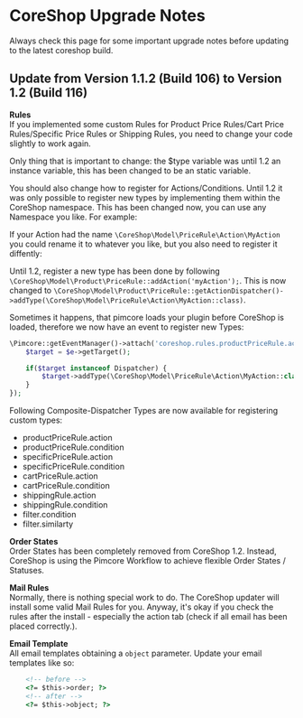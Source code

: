 # CoreShop Upgrade Notes

Always check this page for some important upgrade notes before updating to the latest coreshop build.

## Update from Version 1.1.2 (Build 106) to Version 1.2 (Build 116)

**Rules**   
If you implemented some custom Rules for Product Price Rules/Cart Price Rules/Specific Price Rules or Shipping Rules, you need to change your code slightly to work again.

Only thing that is important to change: the $type variable was until 1.2 an instance variable, this has been changed to be an static variable.

You should also change how to register for Actions/Conditions. Until 1.2 it was only possible to register new types by implementing them within the CoreShop namespace.
This has been changed now, you can use any Namespace you like. For example:

If your Action had the name ```\CoreShop\Model\PriceRule\Action\MyAction``` you could rename it to whatever you like, but you also need to register it diffently:

Until 1.2, register a new type has been done by following ```\CoreShop\Model\Product\PriceRule::addAction('myAction');```. This is now changed to ```\CoreShop\Model\Product\PriceRule::getActionDispatcher()->addType(\CoreShop\Model\PriceRule\Action\MyAction::class)```.

Sometimes it happens, that pimcore loads your plugin before CoreShop is loaded, therefore we now have an event to register new Types:

```php
\Pimcore::getEventManager()->attach('coreshop.rules.productPriceRule.action.init', function(\Zend_EventManager_Event $e) {
    $target = $e->getTarget();

    if($target instanceof Dispatcher) {
        $target->addType(\CoreShop\Model\PriceRule\Action\MyAction::class);
    }
});
```

Following Composite-Dispatcher Types are now available for registering custom types:

 - productPriceRule.action
 - productPriceRule.condition
 - specificPriceRule.action
 - specificPriceRule.condition
 - cartPriceRule.action
 - cartPriceRule.condition
 - shippingRule.action
 - shippingRule.condition
 - filter.condition
 - filter.similarty

**Order States**  
Order States has been completely removed from CoreShop 1.2. 
Instead, CoreShop is using the Pimcore Workflow to achieve flexible Order States / Statuses.

**Mail Rules**  
Normally, there is nothing special work to do. The CoreShop updater will install some valid Mail Rules for you.
Anyway, it's okay if you check the rules after the install - especially the action tab (check if all email has been placed correctly.).

**Email Template**   
All email templates obtaining a `object` parameter. Update your email templates like so:  

```html
    <!-- before -->
    <?= $this->order; ?>
    <!-- after -->
    <?= $this->object; ?>
```